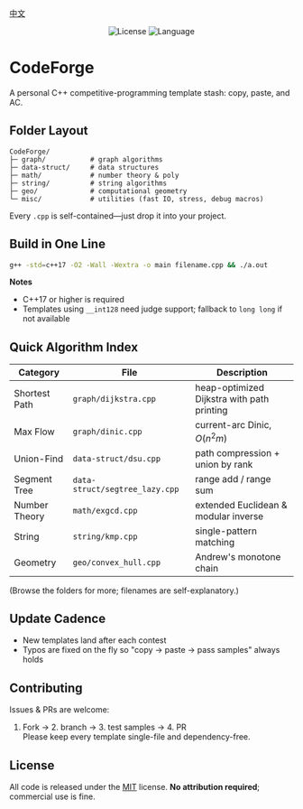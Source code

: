 [中文](README.md)

<p align="center">
  <img alt="License" src="https://img.shields.io/badge/license-MIT-blue.svg">
  <img alt="Language" src="https://img.shields.io/badge/language-C++-orange.svg">
</p>

# CodeForge  
A personal C++ competitive-programming template stash: copy, paste, and AC.

## Folder Layout
```
CodeForge/
├─ graph/           # graph algorithms
├─ data-struct/     # data structures
├─ math/            # number theory & poly
├─ string/          # string algorithms
├─ geo/             # computational geometry
└─ misc/            # utilities (fast IO, stress, debug macros)
```
Every `.cpp` is self-contained—just drop it into your project.

## Build in One Line
```bash
g++ -std=c++17 -O2 -Wall -Wextra -o main filename.cpp && ./a.out
```
**Notes**  
- C++17 or higher is required  
- Templates using `__int128` need judge support; fallback to `long long` if not available

## Quick Algorithm Index
| Category      | File                           | Description                                |
| ------------- | ------------------------------ | ------------------------------------------ |
| Shortest Path | `graph/dijkstra.cpp`           | heap-optimized Dijkstra with path printing |
| Max Flow      | `graph/dinic.cpp`              | current-arc Dinic, $O(n^2m)$               |
| Union-Find    | `data-struct/dsu.cpp`          | path compression + union by rank           |
| Segment Tree  | `data-struct/segtree_lazy.cpp` | range add / range sum                      |
| Number Theory | `math/exgcd.cpp`               | extended Euclidean & modular inverse       |
| String        | `string/kmp.cpp`               | single-pattern matching                    |
| Geometry      | `geo/convex_hull.cpp`          | Andrew's monotone chain                    |

(Browse the folders for more; filenames are self-explanatory.)

## Update Cadence
- New templates land after each contest  
- Typos are fixed on the fly so "copy → paste → pass samples" always holds

## Contributing
Issues & PRs are welcome:  
1. Fork → 2. branch → 3. test samples → 4. PR  
Please keep every template single-file and dependency-free.

## License
All code is released under the [MIT](LICENSE) license. **No attribution required**; commercial use is fine.